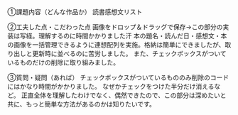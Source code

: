 ①課題内容（どんな作品か）
読書感想文リスト

②工夫した点・こだわった点
画像をドロップ＆ドラッグで保存→この部分の実装は写経。理解するのに時間かかりました汗
本の題名・読んだ日・感想文・本の画像を一括管理できるように連想配列を実施。格納は簡単にできましたが、取り出しと更新時に並べるのに苦労しました。
また、チェックボックスがついているものだけの削除に取り組みました。

③質問・疑問（あれば）
チェックボックスがついているもののみ削除のコードにはかなり時間がかかりました。
なぜかチェックをつけた半分だけ消えるなど。
正直全体を理解したわけでなく、偶然できたので、この部分は深めたいと共に、もっと簡単な方法があるのかは知りたいです。
